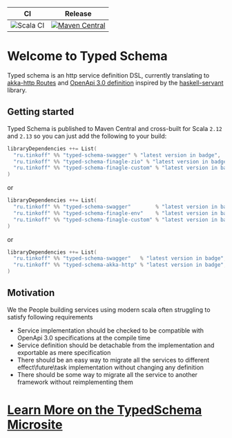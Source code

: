 | CI | Release | 
| --- | --- |
| ![Scala CI](https://github.com/TinkoffCreditSystems/typed-schema/workflows/Scala%20CI/badge.svg) | [![Maven Central](https://img.shields.io/maven-central/v/ru.tinkoff/typed-schema-typedsl_2.12.svg)](https://search.maven.org/search?q=ru.tinkoff.typed-schema-typedsl) | 

# Welcome to Typed Schema
Typed schema is an http service definition DSL, currently translating to [akka-http Routes](https://doc.akka.io/docs/akka-http/current/routing-dsl/overview.html) and [OpenApi 3.0 definition](https://swagger.io/specification/) inspired by the [haskell-servant](http://haskell-servant.readthedocs.io/en/stable/) library.

## Getting started
Typed Schema is published to Maven Central and cross-built for Scala `2.12` and `2.13` so you can just add the following to your build:

```scala
libraryDependencies ++= List(
  "ru.tinkoff" %% "typed-schema-swagger" % "latest version in badge",
  "ru.tinkoff" %% "typed-schema-finagle-zio" % "latest version in badge",
  "ru.tinkoff" %% "typed-schema-finagle-custom" % "latest version in badge",
)
```

or 

```scala
libraryDependencies ++= List(
  "ru.tinkoff" %% "typed-schema-swagger"        % "latest version in badge",
  "ru.tinkoff" %% "typed-schema-finagle-env"    % "latest version in badge",
  "ru.tinkoff" %% "typed-schema-finagle-custom" % "latest version in badge",
)
```
or

```scala
libraryDependencies ++= List(
  "ru.tinkoff" %% "typed-schema-swagger"   % "latest version in badge",
  "ru.tinkoff" %% "typed-schema-akka-http" % "latest version in badge",
)
```

## Motivation
We the People building services using modern scala often struggling to satisfy following requirements
* Service implementation should be checked to be compatible with OpenApi 3.0 specifications at the compile time
* Service definition should be detachable from the implementation and exportable as mere specification
* There should be an easy way to migrate all the services to different effect\future\task implementation
without changing any definition
* There should be some way to migrate all the service to another framework without reimplementing them

# [Learn More on the TypedSchema Microsite](https://tofu-tf.github.io/typed-schema/)
